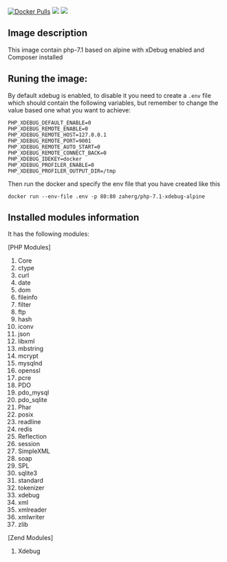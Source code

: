 [![Docker Pulls](https://img.shields.io/docker/pulls/zaherg/php-7.1-xdebug-alpine.svg)](https://hub.docker.com/r/zaherg/php-7.1-xdebug-alpine/) [![](https://images.microbadger.com/badges/image/zaherg/php-7.1-xdebug-alpine.svg)](https://microbadger.com/images/zaherg/php-7.1-xdebug-alpine "Get your own image badge on microbadger.com") [![](https://images.microbadger.com/badges/version/zaherg/php-7.1-xdebug-alpine.svg)](https://microbadger.com/images/zaherg/php-7.1-xdebug-alpine "Get your own version badge on microbadger.com")

## Image description

This image contain php-7.1 based on alpine with xDebug enabled and Composer installed

## Runing the image:

By default xdebug is enabled, to disable it you need to create a `.env` file which should contain the following variables, but remember to change the value based one what you want to achieve:

```
PHP_XDEBUG_DEFAULT_ENABLE=0
PHP_XDEBUG_REMOTE_ENABLE=0
PHP_XDEBUG_REMOTE_HOST=127.0.0.1
PHP_XDEBUG_REMOTE_PORT=9001
PHP_XDEBUG_REMOTE_AUTO_START=0
PHP_XDEBUG_REMOTE_CONNECT_BACK=0
PHP_XDEBUG_IDEKEY=docker
PHP_XDEBUG_PROFILER_ENABLE=0
PHP_XDEBUG_PROFILER_OUTPUT_DIR=/tmp
```

Then run the docker and specify the env file that you have created like this

```
docker run --env-file .env -p 80:80 zaherg/php-7.1-xdebug-alpine
```

## Installed modules information

It has the following modules:

[PHP Modules]

1. Core
1. ctype
1. curl
1. date
1. dom
1. fileinfo
1. filter
1. ftp
1. hash
1. iconv
1. json
1. libxml
1. mbstring
1. mcrypt
1. mysqlnd
1. openssl
1. pcre
1. PDO
1. pdo_mysql
1. pdo_sqlite
1. Phar
1. posix
1. readline
1. redis
1. Reflection
1. session
1. SimpleXML
1. soap
1. SPL
1. sqlite3
1. standard
1. tokenizer
1. xdebug
1. xml
1. xmlreader
1. xmlwriter
1. zlib

[Zend Modules]

1. Xdebug
